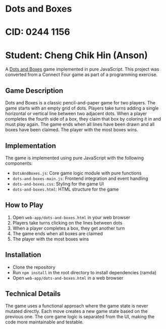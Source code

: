 # Dots and Boxes
# CID: 0244 1156
# Student: Cheng Chik Hin (Anson)
A [Dots and Boxes](https://en.wikipedia.org/wiki/Dots_and_Boxes) game implemented in pure JavaScript. This project was converted from a Connect Four game as part of a programming exercise.

## Game Description

Dots and Boxes is a classic pencil-and-paper game for two players. The game starts with an empty grid of dots. Players take turns adding a single horizontal or vertical line between two adjacent dots. When a player completes the fourth side of a box, they claim that box by coloring it in and must play again. The game ends when all lines have been drawn and all boxes have been claimed. The player with the most boxes wins.

## Implementation

The game is implemented using pure JavaScript with the following components:

- `DotsAndBoxes.js`: Core game logic module with pure functions
- `dots-and-boxes-main.js`: Frontend integration and event handling
- `dots-and-boxes.css`: Styling for the game UI
- `dots-and-boxes.html`: HTML structure for the game

## How to Play

1. Open `web-app/dots-and-boxes.html` in your web browser
2. Players take turns clicking on the lines between dots
3. When a player completes a box, they get another turn
4. The game ends when all boxes are claimed
5. The player with the most boxes wins

## Installation

* Clone the repository
* Run `npm install` in the root directory to install dependencies (ramda)
* Open `web-app/dots-and-boxes.html` in a web browser

## Technical Details

The game uses a functional approach where the game state is never mutated directly. Each move creates a new game state based on the previous one. The core game logic is separated from the UI, making the code more maintainable and testable.
